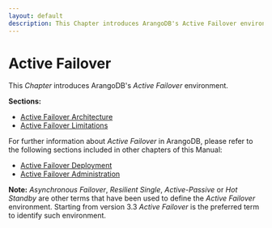 ```yaml
---
layout: default
description: This Chapter introduces ArangoDB's Active Failover environment
---
```

Active Failover
===============

This _Chapter_ introduces ArangoDB's _Active Failover_ environment.

**Sections:**

- [Active Failover Architecture](architecture-deploymentmodes-activefailover-architecture.html)
- [Active Failover Limitations](architecture-deploymentmodes-activefailover-limitations.html)

For further information about _Active Failover_ in ArangoDB, please refer to the following
sections included in other chapters of this Manual:

- [Active Failover Deployment](deployment-activefailover.html)
- [Active Failover Administration](administration-activefailover.html)

**Note:** _Asynchronous Failover_, _Resilient Single_, _Active-Passive_ or _Hot
Standby_ are other terms that have been used to define the _Active Failover_ environment. 
Starting from version 3.3 _Active Failover_ is the preferred term to identify such
environment.

